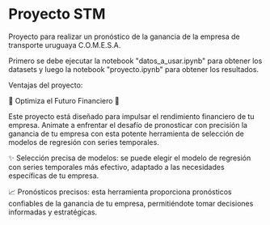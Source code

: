 # Proyecto STM
Proyecto para realizar un pronóstico de la ganancia de la empresa de transporte uruguaya C.O.M.E.S.A. 

Primero se debe ejecutar la notebook "datos_a_usar.ipynb" para obtener los datasets y luego la notebook "proyecto.ipynb" para obtener los resultados.

Ventajas del proyecto: 

🚀 Optimiza el Futuro Financiero 🚀

Este proyecto está diseñado para impulsar el rendimiento financiero de tu empresa. Animate a enfrentar el desafío de pronosticar con precisión la ganancia de tu empresa con esta potente herramienta de selección de modelos de regresión con series temporales.

✨ Selección precisa de modelos: se puede elegir el modelo de regresión con series temporales más efectivo, adaptado a las necesidades específicas de tu empresa.

📈 Pronósticos precisos: esta herramienta proporciona pronósticos confiables de la ganancia de tu empresa, permitiéndote tomar decisiones informadas y estratégicas.
